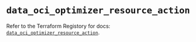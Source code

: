 # `data_oci_optimizer_resource_action`

Refer to the Terraform Registory for docs: [`data_oci_optimizer_resource_action`](https://registry.terraform.io/providers/oracle/oci/6.18.0/docs/data-sources/optimizer_resource_action).
